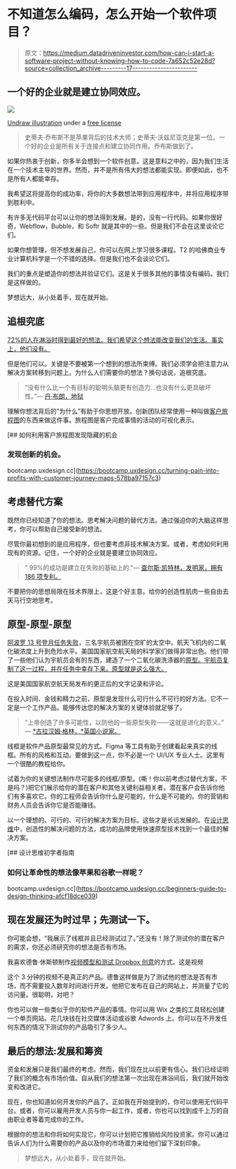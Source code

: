 # 不知道怎么编码，怎么开始一个软件项目？

> 原文：<https://medium.datadriveninvestor.com/how-can-i-start-a-software-project-without-knowing-how-to-code-7a652c52e28d?source=collection_archive---------17----------------------->

## 一个好的企业就是建立协同效应。

![](img/11e2a00c3b9b859cebcb3492d8af592c.png)

[Undraw illustration](https://undraw.co/illustrations) under a [free license](https://undraw.co/license)

> 史蒂夫·乔布斯不是苹果背后的技术大师；史蒂夫·沃兹尼亚克是第一位。一个好的企业是所有关于连接点和建立协同作用。乔布斯做到了。

如果你热衷于创新，你多半会想到一个软件创意。这是意料之中的，因为我们生活在一个技术主导的世界。然而，并不是所有伟大的想法都能实现。即便如此，也不是所有人都能幸存。

我希望这将提高你的成功率，将你的大多数想法带到应用程序中，并将应用程序带到胜利中。

有许多无代码平台可以让你的想法得到发展。是的，没有一行代码。如果你很好奇，Webflow，Bubble，和 Softr 就是其中的一些。但是我们不会在这里谈论它们。

如果你想管理，但不想发展自己，你可以在网上学习很多课程。T2 的哈佛商业专业计算机科学是一个不错的选择。但是我们也不会谈论它们。

我们的重点是塑造你的想法并验证它们。这是关于很多其他的事情没有编码。我们是这样做的。

梦想远大，从小处着手，现在就开始。

## 追根究底

[72%的人在淋浴时得到最好的想法。我们希望这个想法能改变我们的生活。事实上，他们没有。](https://www.businessinsider.com/why-people-get-their-best-ideas-in-the-shower-2016-1)

但是他们可以。关键是不要被第一个想到的想法所束缚。我们必须学会把注意力从解决方案转移到问题上。为什么人们需要你的想法？换句话说，追根究底。

> “没有什么比一个有目标的聪明头脑更有创造力…也没有什么更具破坏性。”― [丹·布朗，地狱](https://en.wikipedia.org/wiki/Inferno_(Brown_novel))

理解你想法背后的“为什么”有助于你思想开放。创新团队经常使用一种叫做[客户旅程图](https://medium.com/design-bootcamp/turning-pain-into-profits-with-customer-journey-maps-578ba97157c3?sk=55700f73eda2ae68cac09bc30b7870d9)的东西来做这件事。旅程图是客户完成事情的活动的可视化表示。

[](https://bootcamp.uxdesign.cc/turning-pain-into-profits-with-customer-journey-maps-578ba97157c3) [## 如何利用客户旅程图发现隐藏的机会

### 发现创新的机会。

bootcamp.uxdesign.cc](https://bootcamp.uxdesign.cc/turning-pain-into-profits-with-customer-journey-maps-578ba97157c3) 

## 考虑替代方案

既然你已经知道了你的想法。思考解决问题的替代方法。通过强迫你的大脑这样思考，你可以帮助自己接受新的想法。

尽管你最初想到的是应用程序，但也要考虑非技术解决方案。或者，考虑如何利用现有的资源。记住，一个好的企业就是要建立协同效应。

> " 99%的成功是建立在失败的基础上的."— [查尔斯·凯特林，发明家，拥有 186 项专利。](https://en.wikipedia.org/wiki/Charles_F._Kettering)

不要把你的思想局限在技术界限上，这是个好主意。给你的创造性肌肉一些自由去天马行空地思考。

## 原型-原型-原型

[阿波罗 13 号登月任务失败](https://www.nasa.gov/mission_pages/apollo/missions/apollo13.html)，三名宇航员被困在空旷的太空中。航天飞机内的二氧化碳浓度上升到危险水平。美国国家航空航天局的科学家们做得非常出色。他们带了一些他们认为宇航员会有的东西，建造了一个二氧化碳洗涤器的[原型。宇航员复制了这一过程，并在任务中幸存下来。原型就是这么强大。](https://spacecenter.org/apollo-13-infographic-how-did-they-make-that-co2-scrubber/)

这是美国国家航空航天局发布的更正后的文字记录和评论。

在投入时间、金钱和精力之前，原型是发现什么可行什么不可行的好方法。它不一定是一个工作产品。能够传达您的解决方案的关键体验就足够了。

> “上帝创造了许多可能性，以防他的一些原型失败——这就是进化的意义。” *—* [*古拉汉姆·格林，*英国小说家。](https://en.wikipedia.org/wiki/Graham_Greene)

线框是软件产品原型最常见的方式。Figma 等工具有助于创建看起来真实的线框。所有的风格和互动。要做到这一点，你不必是一个 UI/UX 专业人士。这里有一个很酷的教程给你。

试着为你的关键想法制作尽可能多的线框/原型。(嘶！你以前考虑过替代方案，不是吗？)把它们展示给你的潜在客户和其他关键利益相关者。潜在客户会告诉你他们有多喜欢它。你的工程师会告诉你什么是可能的，什么是不可能的。你的营销和财务人员会告诉你它是否能赚钱。

以一个理想的、可行的、可行的解决方案为目标。这些才是长远发展的。在[设计思维](https://medium.com/design-bootcamp/beginners-guide-to-design-thinking-afcf18dce039?sk=fc4d65d341d174eda0b60272c27f1384)中，创造性的解决问题的方法，成功的品牌使用快速原型技术找到一个最佳的解决方案。

[](https://bootcamp.uxdesign.cc/beginners-guide-to-design-thinking-afcf18dce039) [## 设计思维初学者指南

### 如何让革命性的想法像苹果和谷歌一样呢？

bootcamp.uxdesign.cc](https://bootcamp.uxdesign.cc/beginners-guide-to-design-thinking-afcf18dce039) 

## 现在发展还为时过早；先测试一下。

你可能会想，“我展示了线框并且已经测试过了。”还没有！除了测试你的潜在客户的需求，你还必须研究你的想法是否有市场。

我喜欢德鲁·休斯顿制作[视频模型和测试 Dropbox 创意](https://techcrunch.com/2011/10/19/dropbox-minimal-viable-product/)的方式。这是视频

这个 3 分钟的视频不是真正的产品。德鲁这样做是为了测试他的想法是否有市场，而不需要投入数年时间进行开发。他把它发布在自己的网站上，并测量了它的访问量。很聪明，对吧？

你也可以做一些类似于你的软件产品的事情。你可以用 Wix 之类的工具轻松创建一个单页网站。花几块钱在社交媒体活动或谷歌 Adwords 上。你可以在不开发任何东西的情况下测试你的产品吸引了多少人。

## 最后的想法:发展和筹资

资金和发展只是我们最终的考虑。然而，我们现在比以前更有信心。我们已经证明了我们的概念有市场价值。自从我们的想法第一次出现在淋浴间后，我们就开始改变和改进它。

现在，你也知道如何开发你的产品了。正如我在开始提到的，你可以使用无代码平台。或者，你可以雇用开发人员与你一起工作，或者，你也可以找到成千上万的自由职业者等着完成你的工作。

根据你的想法和你将如何实现它，你可以计划把它推销给风险投资家。你可以通过告诉人们为什么需要你的产品以及你的市场潜力来给他们留下深刻印象。

> 梦想远大，从小处着手，现在就开始。